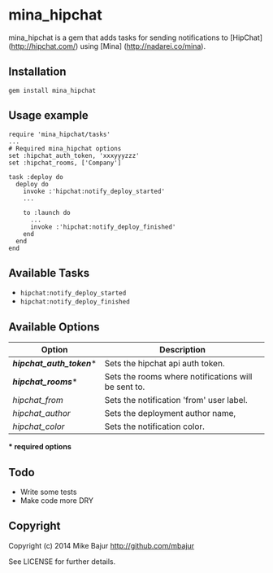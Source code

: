 mina_hipchat
============

mina_hipchat is a gem that adds tasks for sending notifications to [HipChat] (http://hipchat.com/)
using [Mina] (http://nadarei.co/mina).

## Installation

    gem install mina_hipchat

## Usage example

    require 'mina_hipchat/tasks'
    ...
    # Required mina_hipchat options
    set :hipchat_auth_token, 'xxxyyyzzz'
    set :hipchat_rooms, ['Company']

    task :deploy do
      deploy do
        invoke :'hipchat:notify_deploy_started'
        ...

        to :launch do
          ...
          invoke :'hipchat:notify_deploy_finished'
        end
      end
    end

## Available Tasks

* `hipchat:notify_deploy_started`
* `hipchat:notify_deploy_finished`

## Available Options

| Option                    | Description                                         |
| ------------------------- | --------------------------------------------------- |
| *__hipchat_auth_token__** | Sets the hipchat api auth token.                    |
| *__hipchat_rooms__**      | Sets the rooms where notifications will be sent to. |
| *hipchat_from*            | Sets the notification 'from' user label.            |
| *hipchat_author*          | Sets the deployment author name,                    |
| *hipchat_color*           | Sets the notification color.                        |

__* required options__

## Todo

* Write some tests
* Make code more DRY

## Copyright

Copyright (c) 2014 Mike Bajur http://github.com/mbajur

See LICENSE for further details.
